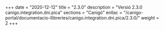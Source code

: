+++
date        = "2020-12-12"
title       = "2.3.0"
description = "Versió 2.3.0 canigo.integration.dni.pica"
sections    = "Canigó"
enllac		= "/canigo-portal/documentacio-llibreries/canigo.integration.dni.pica/2.3.0/"
weight		= 2
+++
